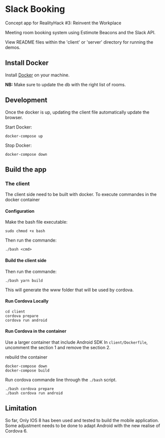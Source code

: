 # Slack Booking

Concept app for RealityHack #3: Reinvent the Workplace

Meeting room booking system using Estimote Beacons and the Slack API.

View README files within the 'client' or 'server' directory for running the demos.


## Install Docker

Install [Docker](https://www.docker.com/community-edition#/download) on your machine.

**NB:** Make sure to update the db with the right list of rooms.

## Development

Once the docker is up, updating the client file automatically update the browser.

Start Docker:
```
docker-compose up
```

Stop Docker:
```
docker-compose down
```

## Build the app

### The client
The client side need to be built with docker.
To execute commandes in the docker container

#### Configuration
Make the bash file executable:
```
sudo chmod +x bash
```

Then run the commande:
```
./bash <cmd>
```

#### Build the client side

Then run the commande:
```
./bash yarn build
```

This will generate the www folder that will be used by cordova.

#### Run Cordova Locally

```
cd client
cordova prepare
cordova run android
```


#### Run Cordova in the container

Use a larger container that include Android SDK
In `client/Dockerfile`, uncomment the section 1 and remove the section 2.

rebuild the container
```
docker-compose down
docker-compose build
```

Run cordova commande line through the `./bash` script.
```
./bash cordova prepare
./bash cordova run android
```

## Limitation

So far, Only IOS 8 has been used and tested to build the mobile application. Some adjustment needs to be done to adapt Android with the new realise of Cordova 6.
